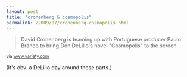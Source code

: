```yaml
---
layout: post
title: "cronenberg & cosmopolis"
permalink: /2009/07/cronenberg-cosmopolis.html
---
```


<blockquote>David Cronenberg is teaming up with Portuguese producer Paulo Branco to bring Don DeLillo&#39;s novel &quot;Cosmopolis&quot; to the screen.</blockquote>

<p><small>via <a href="http://www.variety.com/article/VR1118006459.html?categoryid=13&amp;cs=1">www.variety.com</a></small></p>

<p>(It&#39;s obv. a DeLillo day around these parts.)</p>


